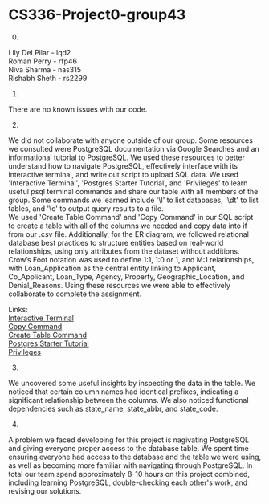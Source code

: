 # CS336-Project0-group43

0) 
Lily Del Pilar - lqd2\
Roman Perry - rfp46\
Niva Sharma - nas315\
Rishabh Sheth - rs2299


1)
There are no known issues with our code.


2)
We did not collaborate with anyone outside of our group.
Some resources we consulted were PostgreSQL documentation via Google Searches and an informational tutorial to PostgreSQL.
We used these resources to better understand how to navigate PostgreSQL, effectively interface with its interactive terminal, and write out script to upload SQL data.
We used 'Interactive Terminal', 'Postgres Starter Tutorial', and 'Privileges' to learn useful psql terminal commands and share our table with all members of the group.
Some commands we learned include '\l' to list databases, '\dt' to list tables, and '\o' to output query results to a file. \
We used 'Create Table Command' and 'Copy Command' in our SQL script to create a table with all of the columns we needed and copy data into if from our .csv file.
Additionally, for the ER diagram, we followed relational database best practices to structure entities based on real-world relationships, using only attributes from the dataset without additions. Crow’s Foot notation was used to define 1:1, 1:0 or 1, and M:1 relationships, with Loan_Application as the central entity linking to Applicant, Co_Applicant, Loan_Type, Agency, Property, Geographic_Location, and Denial_Reasons.
Using these resources we were able to effectively collaborate to complete the assignment.

Links:\
[Interactive Terminal](https://www.postgresql.org/docs/current/app-psql.html)\
[Copy Command](https://www.postgresql.org/docs/17/sql-copy.html)\
[Create Table Command](https://www.postgresql.org/docs/17/sql-createtable.html)\
[Postgres Starter Tutorial](https://hasura.io/blog/top-psql-commands-and-flags-you-need-to-know-postgresql)\
[Privileges](https://www.postgresql.org/docs/current/ddl-priv.html)


3)
We uncovered some useful insights by inspecting the data in the table. We noticed that certain column names had identical prefixes, indicating a significant relationship between the columns. We also noticed functional dependencies such as state_name, state_abbr, and state_code.


4) 
A problem we faced developing for this project is nagivating PostgreSQL and giving everyone proper access to the database table.
We spent time ensuring everyone had access to the database and the table we were using, as well as becoming more familiar with navigating through PostgreSQL.
In total our team spend approximately 8-10 hours on this project combined, including learning PostgreSQL, double-checking each other's work, and revising our solutions.
